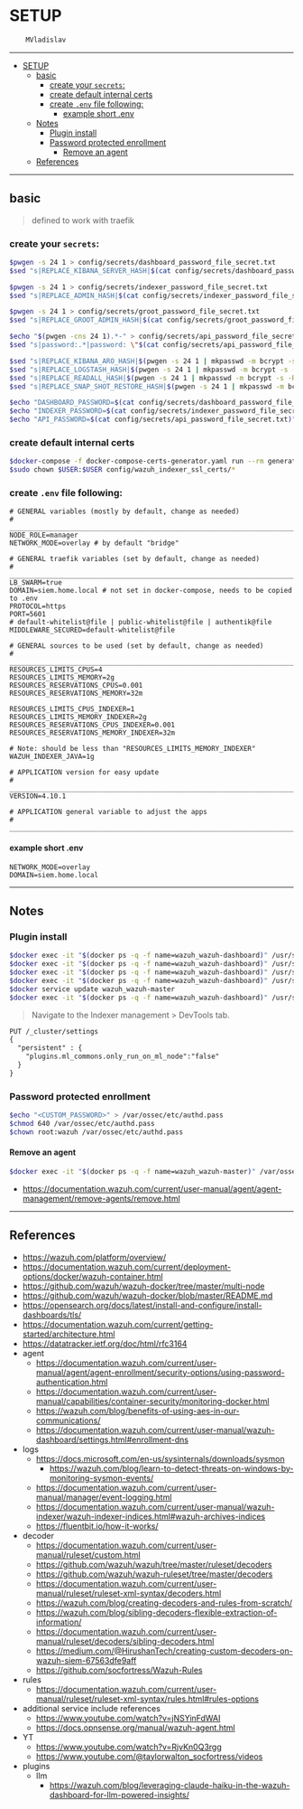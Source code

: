 # SETUP

```sh
    MVladislav
```

---

- [SETUP](#setup)
  - [basic](#basic)
    - [create your `secrets`:](#create-your-secrets)
    - [create default internal certs](#create-default-internal-certs)
    - [create `.env` file following:](#create-env-file-following)
      - [example short .env](#example-short-env)
  - [Notes](#notes)
    - [Plugin install](#plugin-install)
    - [Password protected enrollment](#password-protected-enrollment)
      - [Remove an agent](#remove-an-agent)
  - [References](#references)

---

## basic

> defined to work with traefik

### create your `secrets`:

```sh
$pwgen -s 24 1 > config/secrets/dashboard_password_file_secret.txt
$sed "s|REPLACE_KIBANA_SERVER_HASH|$(cat config/secrets/dashboard_password_file_secret.txt | mkpasswd -m bcrypt -s -R 12)|" -i config/wazuh_indexer/internal_users.yml

$pwgen -s 24 1 > config/secrets/indexer_password_file_secret.txt
$sed "s|REPLACE_ADMIN_HASH|$(cat config/secrets/indexer_password_file_secret.txt | mkpasswd -m bcrypt -s -R 12)|" -i config/wazuh_indexer/internal_users.yml

$pwgen -s 24 1 > config/secrets/groot_password_file_secret.txt
$sed "s|REPLACE_GROOT_ADMIN_HASH|$(cat config/secrets/groot_password_file_secret.txt | mkpasswd -m bcrypt -s -R 12)|" -i config/wazuh_indexer/internal_users.yml

$echo "$(pwgen -cns 24 1).*-" > config/secrets/api_password_file_secret.txt
$sed "s|password:.*|password: \"$(cat config/secrets/api_password_file_secret.txt)\"|" -i config/wazuh_dashboard/wazuh.yml

$sed "s|REPLACE_KIBANA_ARO_HASH|$(pwgen -s 24 1 | mkpasswd -m bcrypt -s -R 12)|" -i  config/wazuh_indexer/internal_users.yml
$sed "s|REPLACE_LOGSTASH_HASH|$(pwgen -s 24 1 | mkpasswd -m bcrypt -s -R 12)|" -i  config/wazuh_indexer/internal_users.yml
$sed "s|REPLACE_READALL_HASH|$(pwgen -s 24 1 | mkpasswd -m bcrypt -s -R 12)|" -i  config/wazuh_indexer/internal_users.yml
$sed "s|REPLACE_SNAP_SHOT_RESTORE_HASH|$(pwgen -s 24 1 | mkpasswd -m bcrypt -s -R 12)|" -i  config/wazuh_indexer/internal_users.yml

$echo "DASHBOARD_PASSWORD=$(cat config/secrets/dashboard_password_file_secret.txt)" >> .env
$echo "INDEXER_PASSWORD=$(cat config/secrets/indexer_password_file_secret.txt)" >> .env
$echo "API_PASSWORD=$(cat config/secrets/api_password_file_secret.txt)" >> .env
```

### create default internal certs

```sh
$docker-compose -f docker-compose-certs-generator.yaml run --rm generator
$sudo chown $USER:$USER config/wazuh_indexer_ssl_certs/*
```

### create `.env` file following:

```env
# GENERAL variables (mostly by default, change as needed)
# ______________________________________________________________________________
NODE_ROLE=manager
NETWORK_MODE=overlay # by default "bridge"

# GENERAL traefik variables (set by default, change as needed)
# ______________________________________________________________________________
LB_SWARM=true
DOMAIN=siem.home.local # not set in docker-compose, needs to be copied to .env
PROTOCOL=https
PORT=5601
# default-whitelist@file | public-whitelist@file | authentik@file
MIDDLEWARE_SECURED=default-whitelist@file

# GENERAL sources to be used (set by default, change as needed)
# ______________________________________________________________________________
RESOURCES_LIMITS_CPUS=4
RESOURCES_LIMITS_MEMORY=2g
RESOURCES_RESERVATIONS_CPUS=0.001
RESOURCES_RESERVATIONS_MEMORY=32m

RESOURCES_LIMITS_CPUS_INDEXER=1
RESOURCES_LIMITS_MEMORY_INDEXER=2g
RESOURCES_RESERVATIONS_CPUS_INDEXER=0.001
RESOURCES_RESERVATIONS_MEMORY_INDEXER=32m

# Note: should be less than "RESOURCES_LIMITS_MEMORY_INDEXER"
WAZUH_INDEXER_JAVA=1g

# APPLICATION version for easy update
# ______________________________________________________________________________
VERSION=4.10.1

# APPLICATION general variable to adjust the apps
# ______________________________________________________________________________

```

#### example short .env

```env
NETWORK_MODE=overlay
DOMAIN=siem.home.local
```

---

## Notes

### Plugin install

```sh
$docker exec -it "$(docker ps -q -f name=wazuh_wazuh-dashboard)" /usr/share/wazuh-dashboard/bin/opensearch-dashboards-plugin install anomalyDetectionDashboards
$docker exec -it "$(docker ps -q -f name=wazuh_wazuh-dashboard)" /usr/share/wazuh-dashboard/bin/opensearch-dashboards-plugin install observabilityDashboards
$docker exec -it "$(docker ps -q -f name=wazuh_wazuh-dashboard)" /usr/share/wazuh-dashboard/bin/opensearch-dashboards-plugin install mlCommonsDashboards
$docker exec -it "$(docker ps -q -f name=wazuh_wazuh-dashboard)" /usr/share/wazuh-dashboard/bin/opensearch-dashboards-plugin install assistantDashboards
$docker service update wazuh_wazuh-master
$docker exec -it "$(docker ps -q -f name=wazuh_wazuh-dashboard)" /usr/share/wazuh-dashboard/bin/opensearch-dashboards-plugin list
```

> Navigate to the Indexer management > DevTools tab.

```txt
PUT /_cluster/settings
{
  "persistent" : {
    "plugins.ml_commons.only_run_on_ml_node":"false"
  }
}
```

### Password protected enrollment

```sh
$echo "<CUSTOM_PASSWORD>" > /var/ossec/etc/authd.pass
$chmod 640 /var/ossec/etc/authd.pass
$chown root:wazuh /var/ossec/etc/authd.pass
```

#### Remove an agent

```sh
$docker exec -it "$(docker ps -q -f name=wazuh_wazuh-master)" /var/ossec/bin/manage_agents
```

- <https://documentation.wazuh.com/current/user-manual/agent/agent-management/remove-agents/remove.html>

---

## References

- <https://wazuh.com/platform/overview/>
- <https://documentation.wazuh.com/current/deployment-options/docker/wazuh-container.html>
- <https://github.com/wazuh/wazuh-docker/tree/master/multi-node>
- <https://github.com/wazuh/wazuh-docker/blob/master/README.md>
- <https://opensearch.org/docs/latest/install-and-configure/install-dashboards/tls/>
- <https://documentation.wazuh.com/current/getting-started/architecture.html>
- <https://datatracker.ietf.org/doc/html/rfc3164>
- agent
  - <https://documentation.wazuh.com/current/user-manual/agent/agent-enrollment/security-options/using-password-authentication.html>
  - <https://documentation.wazuh.com/current/user-manual/capabilities/container-security/monitoring-docker.html>
  - <https://wazuh.com/blog/benefits-of-using-aes-in-our-communications/>
  - <https://documentation.wazuh.com/current/user-manual/wazuh-dashboard/settings.html#enrollment-dns>
- logs
  - <https://docs.microsoft.com/en-us/sysinternals/downloads/sysmon>
    - <https://wazuh.com/blog/learn-to-detect-threats-on-windows-by-monitoring-sysmon-events/>
  - <https://documentation.wazuh.com/current/user-manual/manager/event-logging.html>
  - <https://documentation.wazuh.com/current/user-manual/wazuh-indexer/wazuh-indexer-indices.html#wazuh-archives-indices>
  - <https://fluentbit.io/how-it-works/>
- decoder
  - <https://documentation.wazuh.com/current/user-manual/ruleset/custom.html>
  - <https://github.com/wazuh/wazuh/tree/master/ruleset/decoders>
  - <https://github.com/wazuh/wazuh-ruleset/tree/master/decoders>
  - <https://documentation.wazuh.com/current/user-manual/ruleset/ruleset-xml-syntax/decoders.html>
  - <https://wazuh.com/blog/creating-decoders-and-rules-from-scratch/>
  - <https://wazuh.com/blog/sibling-decoders-flexible-extraction-of-information/>
  - <https://documentation.wazuh.com/current/user-manual/ruleset/decoders/sibling-decoders.html>
  - <https://medium.com/@HirushanTech/creating-custom-decoders-on-wazuh-siem-67563dfe9aff>
  - <https://github.com/socfortress/Wazuh-Rules>
- rules
  - <https://documentation.wazuh.com/current/user-manual/ruleset/ruleset-xml-syntax/rules.html#rules-options>
- additional service include references
  - <https://www.youtube.com/watch?v=jNSYinFdWAI>
  - <https://docs.opnsense.org/manual/wazuh-agent.html>
- YT
  - <https://www.youtube.com/watch?v=RjvKn0Q3rgg>
  - <https://www.youtube.com/@taylorwalton_socfortress/videos>
- plugins
  - llm
    - <https://wazuh.com/blog/leveraging-claude-haiku-in-the-wazuh-dashboard-for-llm-powered-insights/>
